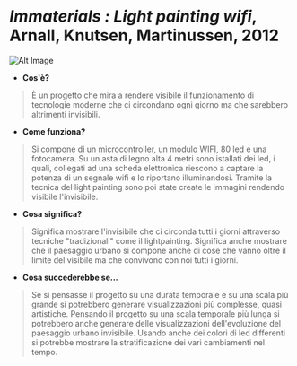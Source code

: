 # ***Immaterials : Light painting wifi***, Arnall, Knutsen, Martinussen, 2012
![Alt Image](https://i.imgur.com/jdrfsIa.jpg)
- **Cos'è?**
>È un progetto che mira a rendere visibile il funzionamento di tecnologie moderne che ci circondano ogni giorno ma che sarebbero altrimenti invisibili.
- **Come funziona?**
>Si compone di un microcontroller, un modulo WIFI, 80 led e una fotocamera.
Su un asta di legno alta 4 metri sono istallati dei led, i quali, collegati ad una scheda elettronica riescono a captare la potenza di un segnale wifi e lo riportano illuminandosi.
Tramite la tecnica del light painting sono poi state create le immagini rendendo visibile l'invisibile.
- **Cosa significa?**
> Significa mostrare l'invisibile che ci circonda tutti i giorni attraverso tecniche "tradizionali" come il lightpainting.
Significa anche mostrare che il paesaggio urbano si compone anche di cose che vanno oltre il limite del visibile ma che convivono con noi tutti i giorni.
- **Cosa succederebbe se...**
>Se si pensasse il progetto su una durata temporale e su una scala più grande si potrebbero generare visualizzazioni più complesse, quasi artistiche.
Pensando il progetto su una scala temporale più lunga si potrebbero anche generare delle visualizzazioni dell'evoluzione del paesaggio urbano invisibile. Usando anche dei colori di led differenti si potrebbe mostrare la stratificazione dei vari cambiamenti nel tempo.
